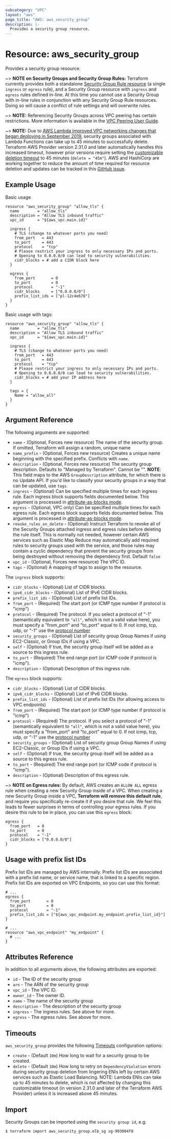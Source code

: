 ```yaml
---
subcategory: "VPC"
layout: "aws"
page_title: "AWS: aws_security_group"
description: |-
  Provides a security group resource.
---
```


# Resource: aws_security_group

Provides a security group resource.

~> **NOTE on Security Groups and Security Group Rules:** Terraform currently
provides both a standalone [Security Group Rule resource](security_group_rule.html) (a single `ingress` or
`egress` rule), and a Security Group resource with `ingress` and `egress` rules
defined in-line. At this time you cannot use a Security Group with in-line rules
in conjunction with any Security Group Rule resources. Doing so will cause
a conflict of rule settings and will overwrite rules.

~> **NOTE:** Referencing Security Groups across VPC peering has certain restrictions. More information is available in the [VPC Peering User Guide](https://docs.aws.amazon.com/vpc/latest/peering/vpc-peering-security-groups.html).

~> **NOTE:** Due to [AWS Lambda improved VPC networking changes that began deploying in September 2019](https://aws.amazon.com/blogs/compute/announcing-improved-vpc-networking-for-aws-lambda-functions/), security groups associated with Lambda Functions can take up to 45 minutes to successfully delete. Terraform AWS Provider version 2.31.0 and later automatically handles this increased timeout, however prior versions require setting the [customizable deletion timeout](#timeouts) to 45 minutes (`delete = "45m"`). AWS and HashiCorp are working together to reduce the amount of time required for resource deletion and updates can be tracked in this [GitHub issue](https://github.com/terraform-providers/terraform-provider-aws/issues/10329).

## Example Usage

Basic usage

```hcl
resource "aws_security_group" "allow_tls" {
  name        = "allow_tls"
  description = "Allow TLS inbound traffic"
  vpc_id      = "${aws_vpc.main.id}"

  ingress {
    # TLS (change to whatever ports you need)
    from_port   = 443
    to_port     = 443
    protocol    = "tcp"
    # Please restrict your ingress to only necessary IPs and ports.
    # Opening to 0.0.0.0/0 can lead to security vulnerabilities.
    cidr_blocks = # add a CIDR block here
  }

  egress {
    from_port       = 0
    to_port         = 0
    protocol        = "-1"
    cidr_blocks     = ["0.0.0.0/0"]
    prefix_list_ids = ["pl-12c4e678"]
  }
}
```

Basic usage with tags:

```hcl
resource "aws_security_group" "allow_tls" {
  name        = "allow_tls"
  description = "Allow TLS inbound traffic"
  vpc_id      = "${aws_vpc.main.id}"

  ingress {
    # TLS (change to whatever ports you need)
    from_port   = 443
    to_port     = 443
    protocol    = "tcp"
    # Please restrict your ingress to only necessary IPs and ports.
    # Opening to 0.0.0.0/0 can lead to security vulnerabilities.
    cidr_blocks = # add your IP address here
  }

  tags = {
    Name = "allow_all"
  }
}
```

## Argument Reference

The following arguments are supported:

* `name` - (Optional, Forces new resource) The name of the security group. If omitted, Terraform will
assign a random, unique name
* `name_prefix` - (Optional, Forces new resource) Creates a unique name beginning with the specified
  prefix. Conflicts with `name`.
* `description` - (Optional, Forces new resource) The security group description. Defaults to
  "Managed by Terraform". Cannot be "". __NOTE__: This field maps to the AWS
  `GroupDescription` attribute, for which there is no Update API. If you'd like
  to classify your security groups in a way that can be updated, use `tags`.
* `ingress` - (Optional) Can be specified multiple times for each
   ingress rule. Each ingress block supports fields documented below.
   This argument is processed in [attribute-as-blocks mode](/docs/configuration/attr-as-blocks.html).
* `egress` - (Optional, VPC only) Can be specified multiple times for each
      egress rule. Each egress block supports fields documented below.
      This argument is processed in [attribute-as-blocks mode](/docs/configuration/attr-as-blocks.html).
* `revoke_rules_on_delete` - (Optional) Instruct Terraform to revoke all of the
Security Groups attached ingress and egress rules before deleting the rule
itself. This is normally not needed, however certain AWS services such as
Elastic Map Reduce may automatically add required rules to security groups used
with the service, and those rules may contain a cyclic dependency that prevent
the security groups from being destroyed without removing the dependency first.
Default `false`
* `vpc_id` - (Optional, Forces new resource) The VPC ID.
* `tags` - (Optional) A mapping of tags to assign to the resource.

The `ingress` block supports:

* `cidr_blocks` - (Optional) List of CIDR blocks.
* `ipv6_cidr_blocks` - (Optional) List of IPv6 CIDR blocks.
* `prefix_list_ids` - (Optional) List of prefix list IDs.
* `from_port` - (Required) The start port (or ICMP type number if protocol is "icmp")
* `protocol` - (Required) The protocol. If you select a protocol of
"-1" (semantically equivalent to `"all"`, which is not a valid value here), you must specify a "from_port" and "to_port" equal to 0. If not icmp, tcp, udp, or "-1" use the [protocol number](https://www.iana.org/assignments/protocol-numbers/protocol-numbers.xhtml)
* `security_groups` - (Optional) List of security group Group Names if using
    EC2-Classic, or Group IDs if using a VPC.
* `self` - (Optional) If true, the security group itself will be added as
     a source to this ingress rule.
* `to_port` - (Required) The end range port (or ICMP code if protocol is "icmp").
* `description` - (Optional) Description of this ingress rule.

The `egress` block supports:

* `cidr_blocks` - (Optional) List of CIDR blocks.
* `ipv6_cidr_blocks` - (Optional) List of IPv6 CIDR blocks.
* `prefix_list_ids` - (Optional) List of prefix list IDs (for allowing access to VPC endpoints)
* `from_port` - (Required) The start port (or ICMP type number if protocol is "icmp")
* `protocol` - (Required) The protocol. If you select a protocol of
"-1" (semantically equivalent to `"all"`, which is not a valid value here), you must specify a "from_port" and "to_port" equal to 0. If not icmp, tcp, udp, or "-1" use the [protocol number](https://www.iana.org/assignments/protocol-numbers/protocol-numbers.xhtml)
* `security_groups` - (Optional) List of security group Group Names if using
    EC2-Classic, or Group IDs if using a VPC.
* `self` - (Optional) If true, the security group itself will be added as
     a source to this egress rule.
* `to_port` - (Required) The end range port (or ICMP code if protocol is "icmp").
* `description` - (Optional) Description of this egress rule.

~> **NOTE on Egress rules:** By default, AWS creates an `ALLOW ALL` egress rule when creating a
new Security Group inside of a VPC. When creating a new Security
Group inside a VPC, **Terraform will remove this default rule**, and require you
specifically re-create it if you desire that rule. We feel this leads to fewer
surprises in terms of controlling your egress rules. If you desire this rule to
be in place, you can use this `egress` block:

```hcl
egress {
  from_port   = 0
  to_port     = 0
  protocol    = "-1"
  cidr_blocks = ["0.0.0.0/0"]
}
```

## Usage with prefix list IDs

Prefix list IDs are managed by AWS internally. Prefix list IDs
are associated with a prefix list name, or service name, that is linked to a specific region.
Prefix list IDs are exported on VPC Endpoints, so you can use this format:

```hcl
# ...
egress {
  from_port       = 0
  to_port         = 0
  protocol        = "-1"
  prefix_list_ids = ["${aws_vpc_endpoint.my_endpoint.prefix_list_id}"]
}

# ...
resource "aws_vpc_endpoint" "my_endpoint" {
  # ...
}
```

## Attributes Reference

In addition to all arguments above, the following attributes are exported:

* `id` - The ID of the security group
* `arn` - The ARN of the security group
* `vpc_id` - The VPC ID.
* `owner_id` - The owner ID.
* `name` - The name of the security group
* `description` - The description of the security group
* `ingress` - The ingress rules. See above for more.
* `egress` - The egress rules. See above for more.

## Timeouts

`aws_security_group` provides the following [Timeouts](/docs/configuration/resources.html#timeouts)
configuration options:

- `create` - (Default `10m`) How long to wait for a security group to be created.
- `delete` - (Default `10m`) How long to retry on `DependencyViolation` errors during security group deletion from lingering ENIs left by certain AWS services such as Elastic Load Balancing. NOTE: Lambda ENIs can take up to 45 minutes to delete, which is not affected by changing this customizable timeout (in version 2.31.0 and later of the Terraform AWS Provider) unless it is increased above 45 minutes.

## Import

Security Groups can be imported using the `security group id`, e.g.

```
$ terraform import aws_security_group.elb_sg sg-903004f8
```

